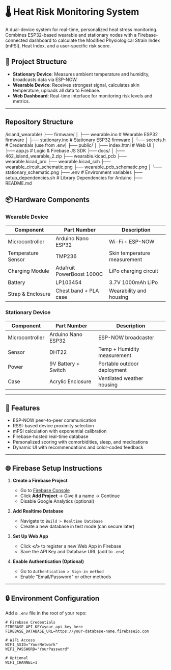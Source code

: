 # 🌡️ Heat Risk Monitoring System

A dual-device system for real-time, personalized heat stress monitoring. Combines ESP32-based wearable and stationary nodes with a Firebase-connected dashboard to calculate the Modified Physiological Strain Index (mPSI), Heat Index, and a user-specific risk score.

## 🚀 Project Structure

- **Stationary Device**: Measures ambient temperature and humidity, broadcasts data via ESP-NOW.
- **Wearable Device**: Receives strongest signal, calculates skin temperature, uploads all data to Firebase.
- **Web Dashboard**: Real-time interface for monitoring risk levels and metrics.

---

## Repository Structure
/island_wearable/
├── firmware/
│   ├── wearable.ino         # Wearable ESP32 firmware
│   ├── stationary.ino       # Stationary ESP32 firmware
│   └── secrets.h            # Credentials (use from .env)
├── public/
│   ├── index.html           # Web UI
│   ├── app.js               # Logic & Firebase JS SDK
├── docs/
│   ├── 462_island_wearable_2.zip
    ├── wearable.kicad_pcb
    ├── wearable.kicad_pro
    ├── wearable.kicad_sch 
    ├── wearable_circuit_schematic.png
    ├── wearable_pcb_schematic.png
│   └── stationary_schematic.png
├── .env                     # Environment variables
├── setup_dependencies.sh # Library Dependencies for Arduino
├── README.md

## 📦 Hardware Components

### Wearable Device

| Component           | Part Number            | Description                          |
|--------------------|------------------------|--------------------------------------|
| Microcontroller     | Arduino Nano ESP32     | Wi-Fi + ESP-NOW                      |
| Temperature Sensor  | TMP236                 | Skin temperature measurement         |
| Charging Module     | Adafruit PowerBoost 1000C | LiPo charging circuit             |
| Battery             | LP103454               | 3.7V 1000mAh LiPo                    |
| Strap & Enclosure   | Chest band + PLA case  | Wearability and housing              |

### Stationary Device

| Component           | Part Number            | Description                          |
|--------------------|------------------------|--------------------------------------|
| Microcontroller     | Arduino Nano ESP32     | ESP-NOW broadcaster                  |
| Sensor              | DHT22                  | Temp + Humidity measurement          |
| Power               | 9V Battery + Switch    | Portable outdoor deployment          |
| Case                | Acrylic Enclosure      | Ventilated weather housing           |

---

## 🧠 Features

- ESP-NOW peer-to-peer communication
- RSSI-based device proximity selection
- mPSI calculation with exponential calibration
- Firebase-hosted real-time database
- Personalized scoring with comorbidities, sleep, and medications
- Dynamic UI with recommendations and color-coded feedback

---

## 🌐 Firebase Setup Instructions

1. **Create a Firebase Project**
   - Go to [Firebase Console](https://console.firebase.google.com/)
   - Click **Add Project** → Give it a name → Continue
   - Disable Google Analytics (optional)

2. **Add Realtime Database**
   - Navigate to `Build > Realtime Database`
   - Create a new database in test mode (can secure later)

3. **Set Up Web App**
   - Click **</>** to register a new Web App in Firebase
   - Save the API Key and Database URL (add to `.env`)

4. **Enable Authentication (Optional)**
   - Go to `Authentication > Sign-in method`
   - Enable "Email/Password" or other methods

---

## 🔒 Environment Configuration

Add a `.env` file in the root of your repo:

```env
# Firebase Credentials
FIREBASE_API_KEY=your_api_key_here
FIREBASE_DATABASE_URL=https://your-database-name.firebaseio.com

# WiFi Access
WIFI_SSID="YourNetwork"
WIFI_PASSWORD="YourPassword"

# Optional
WIFI_CHANNEL=1
